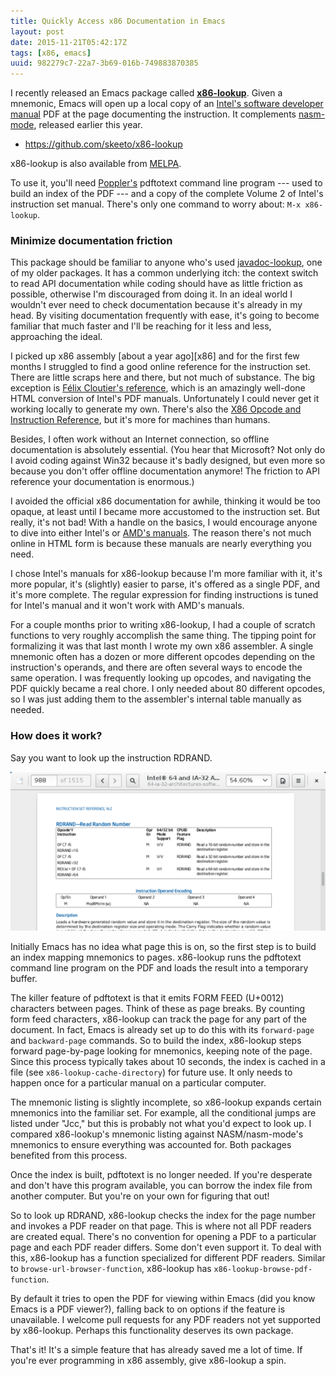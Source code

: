 ```yaml
---
title: Quickly Access x86 Documentation in Emacs
layout: post
date: 2015-11-21T05:42:17Z
tags: [x86, emacs]
uuid: 982279c7-22a7-3b69-016b-749883870385
---
```


I recently released an Emacs package called [**x86-lookup**][repo].
Given a mnemonic, Emacs will open up a local copy of an [Intel's
software developer manual][doc] PDF at the page documenting the
instruction. It complements [nasm-mode][nasm], released earlier this
year.

* <https://github.com/skeeto/x86-lookup>

x86-lookup is also available from [MELPA][melpa].

To use it, you'll need [Poppler's][poppler] pdftotext command line
program --- used to build an index of the PDF --- and a copy of the
complete Volume 2 of Intel's instruction set manual. There's only one
command to worry about: `M-x x86-lookup`.

### Minimize documentation friction

This package should be familiar to anyone who's used
[javadoc-lookup][java], one of my older packages. It has a common
underlying itch: the context switch to read API documentation while
coding should have as little friction as possible, otherwise I'm
discouraged from doing it. In an ideal world I wouldn't ever need to
check documentation because it's already in my head. By visiting
documentation frequently with ease, it's going to become familiar that
much faster and I'll be reaching for it less and less, approaching the
ideal.

I picked up x86 assembly [about a year ago][x86] and for the first few
months I struggled to find a good online reference for the instruction
set. There are little scraps here and there, but not much of
substance. The big exception is [Félix Cloutier's reference][x86doc],
which is an amazingly well-done HTML conversion of Intel's PDF
manuals. Unfortunately I could never get it working locally to
generate my own. There's also the [X86 Opcode and Instruction
Reference][x86asm], but it's more for machines than humans.

Besides, I often work without an Internet connection, so offline
documentation is absolutely essential. (You hear that Microsoft? Not
only do I avoid coding against Win32 because it's badly designed, but
even more so because you don't offer offline documentation anymore!
The friction to API reference your documentation is enormous.)

I avoided the official x86 documentation for awhile, thinking it would
be too opaque, at least until I became more accustomed to the
instruction set. But really, it's not bad! With a handle on the
basics, I would encourage anyone to dive into either Intel's or [AMD's
manuals][amd]. The reason there's not much online in HTML form is
because these manuals are nearly everything you need.

I chose Intel's manuals for x86-lookup because I'm more familiar with
it, it's more popular, it's (slightly) easier to parse, it's offered
as a single PDF, and it's more complete. The regular expression for
finding instructions is tuned for Intel's manual and it won't work
with AMD's manuals.

For a couple months prior to writing x86-lookup, I had a couple of
scratch functions to very roughly accomplish the same thing. The
tipping point for formalizing it was that last month I wrote my own
x86 assembler. A single mnemonic often has a dozen or more different
opcodes depending on the instruction's operands, and there are often
several ways to encode the same operation. I was frequently looking up
opcodes, and navigating the PDF quickly became a real chore. I only
needed about 80 different opcodes, so I was just adding them to the
assembler's internal table manually as needed.

### How does it work?

Say you want to look up the instruction RDRAND.

![](/img/screenshot/rdrand-pdf.png)

Initially Emacs has no idea what page this is on, so the first step is
to build an index mapping mnemonics to pages. x86-lookup runs the
pdftotext command line program on the PDF and loads the result into a
temporary buffer.

The killer feature of pdftotext is that it emits FORM FEED (U+0012)
characters between pages. Think of these as page breaks. By counting
form feed characters, x86-lookup can track the page for any part of
the document. In fact, Emacs is already set up to do this with its
`forward-page` and `backward-page` commands. So to build the index,
x86-lookup steps forward page-by-page looking for mnemonics, keeping
note of the page. Since this process typically takes about 10 seconds,
the index is cached in a file (see `x86-lookup-cache-directory`) for
future use. It only needs to happen once for a particular manual on a
particular computer.

The mnemonic listing is slightly incomplete, so x86-lookup expands
certain mnemonics into the familiar set. For example, all the
conditional jumps are listed under "Jcc," but this is probably not
what you'd expect to look up. I compared x86-lookup's mnemonic listing
against NASM/nasm-mode's mnemonics to ensure everything was accounted
for. Both packages benefited from this process.

Once the index is built, pdftotext is no longer needed. If you're
desperate and don't have this program available, you can borrow the
index file from another computer. But you're on your own for figuring
that out!

So to look up RDRAND, x86-lookup checks the index for the page number
and invokes a PDF reader on that page. This is where not all PDF
readers are created equal. There's no convention for opening a PDF to
a particular page and each PDF reader differs. Some don't even support
it. To deal with this, x86-lookup has a function specialized for
different PDF readers. Similar to `browse-url-browser-function`,
x86-lookup has `x86-lookup-browse-pdf-function`.

By default it tries to open the PDF for viewing within Emacs (did you
know Emacs is a PDF viewer?), falling back to on options if the
feature is unavailable. I welcome pull requests for any PDF readers
not yet supported by x86-lookup. Perhaps this functionality deserves
its own package.

That's it! It's a simple feature that has already saved me a lot of
time. If you're ever programming in x86 assembly, give x86-lookup a
spin.


[repo]: https://github.com/skeeto/x86-lookup
[melpa]: https://melpa.org/
[doc]: http://www.intel.com/content/www/us/en/processors/architectures-software-developer-manuals.html
[nasm]: /blog/2015/04/19/
[x86doc]: http://www.felixcloutier.com/x86/
[x86asm]: http://ref.x86asm.net/
[java]: https://github.com/skeeto/javadoc-lookup
[dos]: /blog/2014/12/09/
[amd]: http://developer.amd.com/resources/documentation-articles/developer-guides-manuals/
[poppler]: http://poppler.freedesktop.org/
